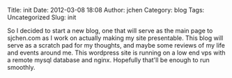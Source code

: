 Title: init
Date: 2012-03-08 18:08
Author: jchen
Category: blog
Tags: Uncategorized
Slug: init

So I decided to start a new blog, one that will serve as the main page
to sjchen.com as I work on actually making my site presentable. This
blog will serve as a scratch pad for my thoughts, and maybe some reviews
of my life and events around me. This wordpress site is running on a low
end vps with a remote mysql database and nginx. Hopefully that'll be
enough to run smoothly.

